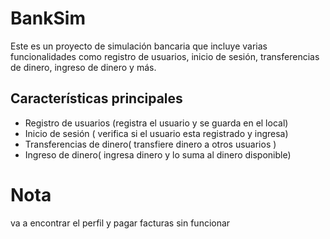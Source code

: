 # BankSim

Este es un proyecto de simulación bancaria que incluye varias funcionalidades como registro de usuarios, inicio de sesión, transferencias de dinero, ingreso de dinero y más.

## Características principales

- Registro de usuarios (registra el usuario y se guarda en el local)
- Inicio de sesión ( verifica si el usuario esta registrado  y ingresa)
- Transferencias de dinero( transfiere dinero a otros usuarios )
- Ingreso de dinero( ingresa dinero y lo suma al dinero disponible)

# Nota 

va a encontrar el perfil y pagar facturas sin funcionar 






